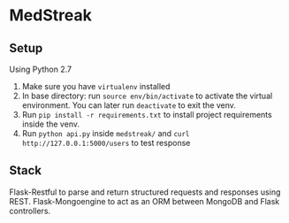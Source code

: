 # MedStreak

## Setup

Using Python 2.7

1. Make sure you have `virtualenv` installed
2. In base directory: run `source env/bin/activate` to activate the virtual environment. You can later run `deactivate` to exit the venv.
3. Run `pip install -r requirements.txt` to install project requirements inside the venv.
4. Run `python api.py` inside `medstreak/` and `curl http://127.0.0.1:5000/users` to test response

## Stack

Flask-Restful to parse and return structured requests and responses using REST.
Flask-Mongoengine to act as an ORM between MongoDB and Flask controllers. 
